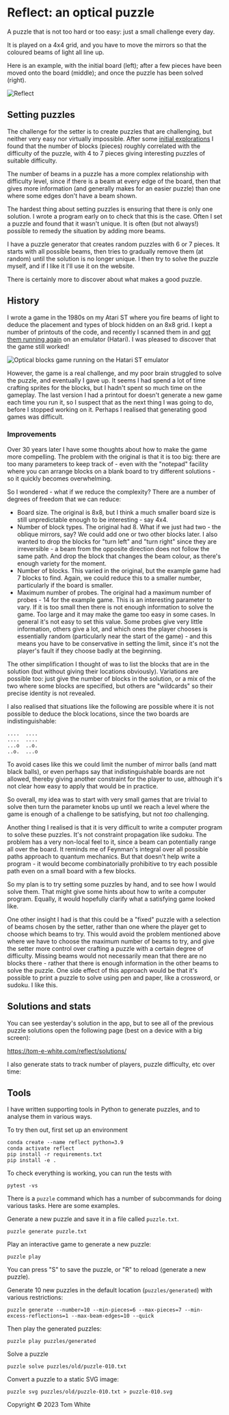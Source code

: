 # Reflect: an optical puzzle

A puzzle that is not too hard or too easy: just a small challenge every day.

It is played on a 4x4 grid, and you have to move the mirrors so that the coloured beams of light all line up.

Here is an example, with the initial board (left); after a few pieces have been moved onto the board (middle); and once the puzzle has been solved (right).

![Reflect](images/reflect-demo.png)

## Setting puzzles

The challenge for the setter is to create puzzles that are challenging, but neither very easy nor virtually impossible. After some [initial explorations](puzzles/old/README.txt) I found that the number of blocks (pieces) roughly correlated with the difficulty of the puzzle, with 4 to 7 pieces giving interesting puzzles of suitable difficulty.

The number of beams in a puzzle has a more complex relationship with difficulty level, since if there is a beam at every edge of the board, then that gives more information (and generally makes for an easier puzzle) than one where some edges don't have a beam shown.

The hardest thing about setting puzzles is ensuring that there is only one solution. I wrote a program early on to check that this is the case. Often I set a puzzle and found that it wasn't unique. It is often (but not always!) possible to remedy the situation by adding more beams.

I have a puzzle generator that creates random puzzles with 6 or 7 pieces. It starts with all possible beams, then tries to gradually remove them (at random) until the solution is no longer unique. I then try to solve the puzzle myself, and if I like it I'll use it on the website.

There is certainly more to discover about what makes a good puzzle.

## History

I wrote a game in the 1980s on my Atari ST where you fire beams of light to deduce the placement and types of block hidden on an 8x8 grid.
I kept a number of printouts of the code, and recently I scanned them in and [got them running again](history/README.md) on an emulator (Hatari). I was pleased to discover that the game still worked!

![Optical blocks game running on the Hatari ST emulator](history/images/st_game.png)

However, the game is a real challenge, and my poor brain struggled to solve the puzzle, and eventually I gave up. It seems I had spend a lot of time crafting sprites for the blocks, but I hadn't spent so much time on the gameplay. The last version I had a printout for doesn't generate a new game each time you run it, so I suspect that as the next thing I was going to do, before I stopped working on it. Perhaps I realised that generating good games was difficult.

### Improvements

Over 30 years later I have some thoughts about how to make the game more compelling. The problem with the original is that it is too big: there are too many parameters to keep track of - even with the "notepad" facility where you can arrange blocks on a blank board to try different solutions - so it quickly becomes overwhelming.

So I wondered - what if we reduce the complexity? There are a number of degrees of freedom that we can reduce:

- Board size. The original is 8x8, but I think a much smaller board size is still unpredictable enough to be interesting - say 4x4.
- Number of block types. The original had 8. What if we just had two - the oblique mirrors, say? We could add one or two other blocks later. I also wanted to drop the blocks for "turn left" and "turn right" since they are irreversible - a beam from the opposite direction does not follow the same path. And drop the block that changes the beam colour, as there's enough variety for the moment.
- Number of blocks. This varied in the original, but the example game had 7 blocks to find. Again, we could reduce this to a smaller number, particularly if the board is smaller.
- Maximum number of probes. The original had a maximum number of probes - 14 for the example game. This is an interesting parameter to vary. If it is too small then there is not enough information to solve the game. Too large and it may make the game too easy in some cases. In general it's not easy to set this value. Some probes give very little information, others give a lot, and which ones the player chooses is essentially random (particularly near the start of the game) - and this means you have to be conservative in setting the limit, since it's not the player's fault if they choose badly at the beginning.

The other simplification I thought of was to list the blocks that are in the solution (but without giving their locations obviously). Variations are possible too: just give the number of blocks in the solution, or a mix of the two where some blocks are specified, but others are "wildcards" so their precise identity is not revealed.

I also realised that situations like the following are possible where it is not possible to deduce the block locations, since the two boards are indistinguishable:

```
....  ....
....  ....
...o  ..o.
..o.  ...o
```

To avoid cases like this we could limit the number of mirror balls (and matt black balls), or even perhaps say that indistinguishable boards are not allowed, thereby giving another constraint for the player to use, although it's not clear how easy to apply that would be in practice.

So overall, my idea was to start with very small games that are trivial to solve then turn the parameter knobs up until we reach a level where the game is enough of a challenge to be satisfying, but not _too_ challenging.

Another thing I realised is that it is very difficult to write a computer program to solve these puzzles. It's not constraint propagation like sudoku. The problem has a very non-local feel to it, since a beam can potentially range all over the board. It reminds me of Feynman's integral over all possible paths approach to quantum mechanics. But that doesn't help write a program - it would become combinatorially prohibitive to try each possible path even on a small board with a few blocks.

So my plan is to try setting some puzzles by hand, and to see how I would solve them. That might give some hints about how to write a computer program. Equally, it would hopefully clarify what a satisfying game looked like.

One other insight I had is that this could be a "fixed" puzzle with a selection of beams chosen by the setter, rather than one where the player get to choose which beams to try. This would avoid the problem mentioned above where we have to choose the maximum number of beams to try, and give the setter more control over crafting a puzzle with a certain degree of difficulty. Missing beams would not necessarily mean that there are no blocks there - rather that there is enough information in the other beams to solve the puzzle. One side effect of this approach would be that it's possible to print a puzzle to solve using pen and paper, like a crossword, or sudoku. I like this.

## Solutions and stats

You can see yesterday's solution in the app, but to see all of the previous puzzle solutions open the following page (best on a device with a big screen):

https://tom-e-white.com/reflect/solutions/

I also generate stats to track number of players, puzzle difficulty, etc over time:

## Tools

I have written supporting tools in Python to generate puzzles, and to analyse them in various ways.

To try then out, first set up an environment

```shell
conda create --name reflect python=3.9
conda activate reflect
pip install -r requirements.txt
pip install -e .
```

To check everything is working, you can run the tests with

```shell
pytest -vs
```

There is a `puzzle` command which has a number of subcommands for doing various tasks.
Here are some examples.

Generate a new puzzle and save it in a file called `puzzle.txt`.

```shell
puzzle generate puzzle.txt
```

Play an interactive game to generate a new puzzle:

```shell
puzzle play
```

You can press "S" to save the puzzle, or "R" to reload (generate a new puzzle).

Generate 10 new puzzles in the default location (`puzzles/generated`) with various
restrictions:

```shell
puzzle generate --number=10 --min-pieces=6 --max-pieces=7 --min-excess-reflections=1 --max-beam-edges=10 --quick
```

Then play the generated puzzles:

```shell
puzzle play puzzles/generated
```

Solve a puzzle

```shell
puzzle solve puzzles/old/puzzle-010.txt
```

Convert a puzzle to a static SVG image:

```shell
puzzle svg puzzles/old/puzzle-010.txt > puzzle-010.svg
```

Copyright © 2023 Tom White
